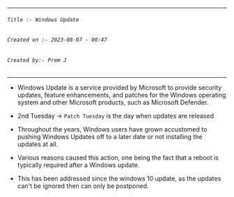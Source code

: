 
***
###### `Title :- Windows Update`
###### `Created on :- 2023-08-07 - 00:47`
###### `Created by:- Prem J`
***

- Windows Update is a service provided by Microsoft to provide security updates, feature enhancements, and patches for the Windows operating system and other Microsoft products, such as Microsoft Defender.
- 2nd Tuesday -> `Patch Tuesday` is the day when updates are released

- Throughout the years, Windows users have grown accustomed to pushing Windows Updates off to a later date or not installing the updates at all. 
- Various reasons caused this action, one being the fact that a reboot is typically required after a Windows update.
- This has been addressed since the windows 10 update, as the updates can't be ignored then can only be postponed.
